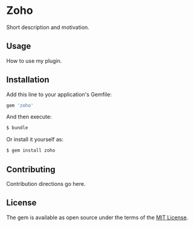 # Zoho
Short description and motivation.

## Usage
How to use my plugin.

## Installation
Add this line to your application's Gemfile:

```ruby
gem 'zoho'
```

And then execute:
```bash
$ bundle
```

Or install it yourself as:
```bash
$ gem install zoho
```

## Contributing
Contribution directions go here.

## License
The gem is available as open source under the terms of the [MIT License](https://opensource.org/licenses/MIT).
